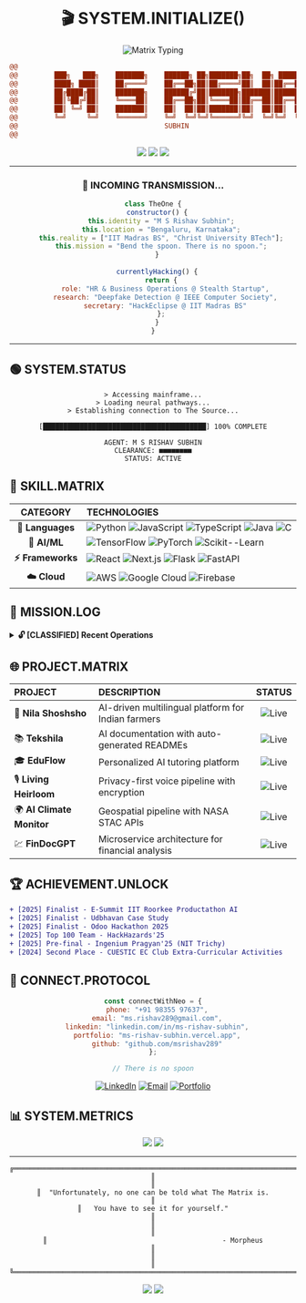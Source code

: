 <div align="center">

# 🎬 SYSTEM.INITIALIZE() 

<img src="https://readme-typing-svg.herokuapp.com?font=Courier+Prime&size=25&duration=3000&pause=1000&color=00FF41&center=true&vCenter=true&random=false&width=600&lines=Wake+up%2C+Neo...;The+Matrix+has+you...;Follow+the+white+rabbit.;Knock%2C+knock%2C+Neo." alt="Matrix Typing" />

```diff
@@                                                                       @@
@@         ███╗   ███╗    ███████╗    ██████╗ ██╗███████╗██╗  ██╗ █████╗ ██╗   ██╗
@@         ████╗ ████║    ██╔════╝    ██╔══██╗██║██╔════╝██║  ██║██╔══██╗██║   ██║
@@         ██╔████╔██║    ███████╗    ██████╔╝██║███████╗███████║███████║██║   ██║
@@         ██║╚██╔╝██║    ╚════██║    ██╔══██╗██║╚════██║██╔══██║██╔══██║╚██╗ ██╔╝
@@         ██║ ╚═╝ ██║    ███████║    ██║  ██║██║███████║██║  ██║██║  ██║ ╚████╔╝ 
@@         ╚═╝     ╚═╝    ╚══════╝    ╚═╝  ╚═╝╚═╝╚══════╝╚═╝  ╚═╝╚═╝  ╚═╝  ╚═══╝  
@@                                    SUBHIN                                       @@
@@                                                                                @@
```

<img src="https://img.shields.io/badge/Status-RED%20PILL%20TAKEN-00ff41?style=for-the-badge&labelColor=000000" />
<img src="https://img.shields.io/badge/Access%20Level-ARCHITECT-00ff41?style=for-the-badge&labelColor=000000" />
<img src="https://img.shields.io/badge/System-ONLINE-00ff41?style=for-the-badge&labelColor=000000" />

</div>

---

<div align="center">

### 📡 INCOMING TRANSMISSION...

```javascript
class TheOne {
  constructor() {
    this.identity = "M S Rishav Subhin";
    this.location = "Bengaluru, Karnataka";
    this.reality = ["IIT Madras BS", "Christ University BTech"];
    this.mission = "Bend the spoon. There is no spoon.";
  }
  
  currentlyHacking() {
    return {
      role: "HR & Business Operations @ Stealth Startup",
      research: "Deepfake Detection @ IEEE Computer Society",
      secretary: "HackEclipse @ IIT Madras BS"
    };
  }
}
```

</div>

---

## 🟢 SYSTEM.STATUS

<div align="center">

```
> Accessing mainframe...
> Loading neural pathways...
> Establishing connection to The Source...

[████████████████████████████████████████] 100% COMPLETE

AGENT: M S RISHAV SUBHIN
CLEARANCE: ■■■■■■■■
STATUS: ACTIVE
```

</div>

## 💊 SKILL.MATRIX

<div align="center">

| **CATEGORY** | **TECHNOLOGIES** |
|:---:|:---|
| **🔧 Languages** | ![Python](https://img.shields.io/badge/Python-00ff41?style=flat-square&logo=python&logoColor=black) ![JavaScript](https://img.shields.io/badge/JavaScript-00ff41?style=flat-square&logo=javascript&logoColor=black) ![TypeScript](https://img.shields.io/badge/TypeScript-00ff41?style=flat-square&logo=typescript&logoColor=black) ![Java](https://img.shields.io/badge/Java-00ff41?style=flat-square&logo=java&logoColor=black) ![C](https://img.shields.io/badge/C-00ff41?style=flat-square&logo=c&logoColor=black) |
| **🧠 AI/ML** | ![TensorFlow](https://img.shields.io/badge/TensorFlow-00ff41?style=flat-square&logo=tensorflow&logoColor=black) ![PyTorch](https://img.shields.io/badge/PyTorch-00ff41?style=flat-square&logo=pytorch&logoColor=black) ![Scikit--Learn](https://img.shields.io/badge/Scikit--Learn-00ff41?style=flat-square&logo=scikitlearn&logoColor=black) |
| **⚡ Frameworks** | ![React](https://img.shields.io/badge/React-00ff41?style=flat-square&logo=react&logoColor=black) ![Next.js](https://img.shields.io/badge/Next.js-00ff41?style=flat-square&logo=nextdotjs&logoColor=black) ![Flask](https://img.shields.io/badge/Flask-00ff41?style=flat-square&logo=flask&logoColor=black) ![FastAPI](https://img.shields.io/badge/FastAPI-00ff41?style=flat-square&logo=fastapi&logoColor=black) |
| **☁️ Cloud** | ![AWS](https://img.shields.io/badge/AWS-00ff41?style=flat-square&logo=amazonaws&logoColor=black) ![Google Cloud](https://img.shields.io/badge/GCP-00ff41?style=flat-square&logo=googlecloud&logoColor=black) ![Firebase](https://img.shields.io/badge/Firebase-00ff41?style=flat-square&logo=firebase&logoColor=black) |

</div>

## 🎯 MISSION.LOG

<details>
<summary><b>🔓 [CLASSIFIED] Recent Operations</b></summary>

```terminal
> cat /var/log/missions/2025

[2025-06] IEEE COMPUTER SOCIETY - Operation: Deepfake Detection
├── Status: IN_PROGRESS
├── Tech: ViT, DeiT, Swin Transformer
└── Objective: Build detection framework with ensemble learning

[2025-05] DRDO CVRDE - Operation: Combat Vehicle Systems
├── Status: COMPLETED
├── Tech: MATLAB/Simulink, ML
└── Objective: Digital Automatic Voltage Regulator

[2025-01] STEALTH STARTUP - Operation: Zero to One
├── Status: ACTIVE
├── Role: HR & Business Operations
└── Objective: Build exceptional teams
```

</details>

## 🌐 PROJECT.MATRIX

<div align="center">

| **PROJECT** | **DESCRIPTION** | **STATUS** |
|:---|:---|:---:|
| 🌾 **Nila Shoshsho** | AI-driven multilingual platform for Indian farmers | ![Live](https://img.shields.io/badge/LIVE-00ff41?style=flat-square) |
| 📚 **Tekshila** | AI documentation with auto-generated READMEs | ![Live](https://img.shields.io/badge/LIVE-00ff41?style=flat-square) |
| 🎓 **EduFlow** | Personalized AI tutoring platform | ![Live](https://img.shields.io/badge/LIVE-00ff41?style=flat-square) |
| 🎙️ **Living Heirloom** | Privacy-first voice pipeline with encryption | ![Live](https://img.shields.io/badge/LIVE-00ff41?style=flat-square) |
| 🌍 **AI Climate Monitor** | Geospatial pipeline with NASA STAC APIs | ![Live](https://img.shields.io/badge/LIVE-00ff41?style=flat-square) |
| 💹 **FinDocGPT** | Microservice architecture for financial analysis | ![Live](https://img.shields.io/badge/LIVE-00ff41?style=flat-square) |

</div>

## 🏆 ACHIEVEMENT.UNLOCK

```diff
+ [2025] Finalist - E-Summit IIT Roorkee Productathon AI
+ [2025] Finalist - Udbhavan Case Study
+ [2025] Finalist - Odoo Hackathon 2025
+ [2025] Top 100 Team - HackHazards'25
+ [2025] Pre-final - Ingenium Pragyan'25 (NIT Trichy)
+ [2024] Second Place - CUESTIC EC Club Extra-Curricular Activities
```

## 📡 CONNECT.PROTOCOL

<div align="center">

```javascript
const connectWithNeo = {
  phone: "+91 98355 97637",
  email: "ms.rishav289@gmail.com",
  linkedin: "linkedin.com/in/ms-rishav-subhin",
  portfolio: "ms-rishav-subhin.vercel.app",
  github: "github.com/msrishav289"
};

// There is no spoon
```

[![LinkedIn](https://img.shields.io/badge/LinkedIn-Connect-00ff41?style=for-the-badge&logo=linkedin&logoColor=00ff41&labelColor=000000)](https://linkedin.com/in/ms-rishav-subhin)
[![Email](https://img.shields.io/badge/Email-Contact-00ff41?style=for-the-badge&logo=gmail&logoColor=00ff41&labelColor=000000)](mailto:ms.rishav289@gmail.com)
[![Portfolio](https://img.shields.io/badge/Portfolio-Visit-00ff41?style=for-the-badge&logo=vercel&logoColor=00ff41&labelColor=000000)](https://ms-rishav-subhin.vercel.app)

</div>

## 📊 SYSTEM.METRICS

<div align="center">

<img src="https://github-readme-stats.vercel.app/api?username=msrishav289&show_icons=true&theme=chartreuse-dark&hide_border=true&bg_color=000000&title_color=00ff41&text_color=00ff41&icon_color=00ff41" />

<img src="https://github-readme-streak-stats.herokuapp.com/?user=msrishav289&theme=chartreuse-dark&hide_border=true&background=000000&ring=00ff41&fire=00ff41&currStreakLabel=00ff41" />

</div>

---

<div align="center">

```
╔═══════════════════════════════════════════════════════════════════════════════╗
║                                                                               ║
║  "Unfortunately, no one can be told what The Matrix is.                      ║
║   You have to see it for yourself."                                          ║
║                                                                               ║
║                                           - Morpheus                         ║
║                                                                               ║
╚═══════════════════════════════════════════════════════════════════════════════╝
```

<img src="https://capsule-render.vercel.app/api?type=waving&color=00ff41&height=100&section=footer&animation=twinkling" />

<img src="https://img.shields.io/badge/Follow%20the%20White%20Rabbit-🐇-00ff41?style=for-the-badge&labelColor=000000" />

</div>
